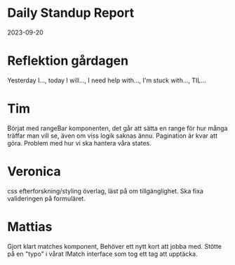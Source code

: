 # Daily Standup Report
2023-09-20
   
# Reflektion gårdagen   

Yesterday I…, today I will…, I need help with…, I'm stuck with…, TIL…

# Tim

Börjat med rangeBar komponenten, det går att sätta en range för hur många
träffar man vill se, även om viss logik saknas ännu. Pagination är kvar att göra. Problem med hur vi ska hantera våra states.

# Veronica

css efterforskning/styling överlag, läst på om tillgänglighet. Ska fixa valideringen på formuläret. 

# Mattias

Gjort klart matches komponent, Behöver ett nytt kort att jobba med. Stötte på en "typo" i vårat IMatch interface som tog ett tag att upptäcka. 
